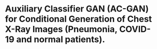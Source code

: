 # Auxiliary Classifier GAN (AC-GAN) for Conditional Generation of Chest X-Ray Images (Pneumonia, COVID-19 and normal patients).
